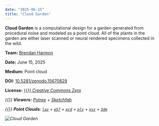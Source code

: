 ```yaml
---
date: "2025-06-15"
title: "Cloud Garden"
---
```


**Cloud Garden** is a computational design for a garden 
generated from procedural noise and modeled as a point cloud. 
All of the plants in the garden are either laser scanned 
or neural rendered specimens collected in the wild. 

**Team:** [Brendan Harmon](https://baharmon.github.io/)

**Date:** June 15, 2025

**Medium:** Point cloud

**DOI:** [10.5281/zenodo.15670829](https://doi.org/10.5281/zenodo.15670829)

**License:** [{{<i class="fab fa-creative-commons-zero">}} Creative Commons Zero](https://creativecommons.org/share-your-work/public-domain/cc0/)

{{<i class="fas fa-braille">}} **Viewers:** [Potree](https://xyz.cct.lsu.edu/data/cloud-garden/cloud-garden.html "Cloud Garden Viewer") + [Sketchfab](https://skfb.ly/pyp9U)

{{<i class="ms ms-cloud">}} **Point Clouds**:
[``laz``](https://xyz.cct.lsu.edu/data/cloud-garden/cloud-garden.laz "Cloud Garden LAZ")
+
[``e57``](https://xyz.cct.lsu.edu/data/cloud-garden/cloud-garden.e57 "Cloud Garden E57")
+
[``pcd``](https://xyz.cct.lsu.edu/data/cloud-garden/cloud-garden.pcd "Cloud Garden PCD")
+
[``ply``](https://xyz.cct.lsu.edu/data/cloud-garden/cloud-garden.ply "Cloud Garden PLY")
+
[``xyz``](https://xyz.cct.lsu.edu/data/cloud-garden/cloud-garden.xyz "Cloud Garden XYZ")
+
[``3dm``](https://xyz.cct.lsu.edu/data/cloud-garden/cloud-garden.3dm "Cloud Garden 3DM")

![Cloud Garden](../cloud-garden.webp)